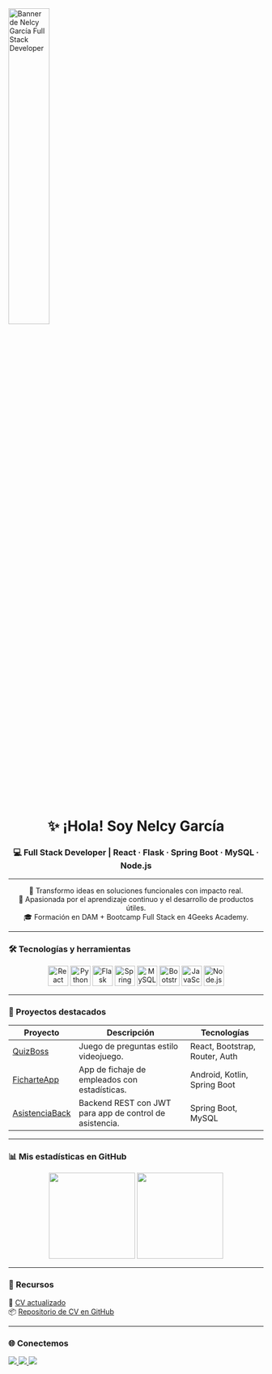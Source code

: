 <img src="https://github.com/nelcygarcia/CV-NelcyGarcia/blob/main/banner-nelcy.png" alt="Banner de Nelcy García Full Stack Developer" width="40%"/>

<h1 align="center">✨ ¡Hola! Soy Nelcy García</h1>
<h3 align="center">💻 Full Stack Developer | React · Flask · Spring Boot · MySQL · Node.js</h3>

---

<p align="center">
🎯 Transformo ideas en soluciones funcionales con impacto real.<br>
🚀 Apasionada por el aprendizaje continuo y el desarrollo de productos útiles.<br>
🎓 Formación en DAM + Bootcamp Full Stack en 4Geeks Academy.
</p>

---

### 🛠️ Tecnologías y herramientas

<p align="center">
  <img src="https://cdn.jsdelivr.net/gh/devicons/devicon/icons/react/react-original.svg" alt="React" width="40" />
  <img src="https://cdn.jsdelivr.net/gh/devicons/devicon/icons/python/python-original.svg" alt="Python" width="40" />
  <img src="https://cdn.jsdelivr.net/gh/devicons/devicon/icons/flask/flask-original.svg" alt="Flask" width="40" />
  <img src="https://cdn.jsdelivr.net/gh/devicons/devicon/icons/spring/spring-original.svg" alt="Spring Boot" width="40" />
  <img src="https://cdn.jsdelivr.net/gh/devicons/devicon/icons/mysql/mysql-original.svg" alt="MySQL" width="40" />
  <img src="https://cdn.jsdelivr.net/gh/devicons/devicon/icons/bootstrap/bootstrap-original.svg" alt="Bootstrap" width="40" />
  <img src="https://cdn.jsdelivr.net/gh/devicons/devicon/icons/javascript/javascript-original.svg" alt="JavaScript" width="40" />
  <img src="https://cdn.jsdelivr.net/gh/devicons/devicon/icons/nodejs/nodejs-original.svg" alt="Node.js" width="40" />
</p>

---

### 💼 Proyectos destacados

| Proyecto | Descripción | Tecnologías |
|---------|-------------|-------------|
| [QuizBoss](https://github.com/nelcygarcia/Proyecto_Final_4Geeks_QuizBoss) | Juego de preguntas estilo videojuego. | React, Bootstrap, Router, Auth |
| [FicharteApp](https://github.com/nelcygarcia/FicharteApp) | App de fichaje de empleados con estadísticas. | Android, Kotlin, Spring Boot |
| [AsistenciaBack](https://github.com/nelcygarcia/AsistenciaBack) | Backend REST con JWT para app de control de asistencia. | Spring Boot, MySQL |

---

### 📊 Mis estadísticas en GitHub

<p align="center">
  <img src="https://github-readme-stats.vercel.app/api?username=nelcygarcia&show_icons=true&theme=tokyonight&hide_border=true" height="170" />
  <img src="https://github-readme-stats.vercel.app/api/top-langs/?username=nelcygarcia&layout=compact&theme=tokyonight&hide_border=true" height="170" />
</p>

---

### 📄 Recursos

📎 [CV actualizado](https://bit.ly/NelcyFullStackCV)  
📦 [Repositorio de CV en GitHub](https://github.com/nelcygarcia/CV-NelcyGarcia)

---

### 🌐 Conectemos

<p align="left">
  <a href="https://www.linkedin.com/in/nelcy-garcia/" target="_blank">
    <img src="https://img.shields.io/badge/-LinkedIn-0A66C2?style=for-the-badge&logo=linkedin&logoColor=white" />
  </a>
  <a href="mailto:nelgarpa22@gmail.com">
    <img src="https://img.shields.io/badge/-Gmail-D14836?style=for-the-badge&logo=gmail&logoColor=white" />
  </a>
  <a href="https://github.com/nelcygarcia" target="_blank">
    <img src="https://img.shields.io/badge/-GitHub-181717?style=for-the-badge&logo=github&logoColor=white" />
  </a>
</p>

